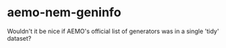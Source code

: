 # aemo-nem-geninfo
Wouldn't it be nice if AEMO's official list of generators was in a single 'tidy' dataset?
